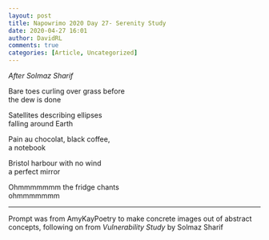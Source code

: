```yaml
---  
layout: post  
title: Napowrimo 2020 Day 27- Serenity Study  
date: 2020-04-27 16:01  
author: DavidRL  
comments: true  
categories: [Article, Uncategorized]  
---  
```

<em>After Solmaz Sharif</em>  
  
Bare toes curling over grass before  
the dew is done  
  
Satellites describing ellipses  
falling around Earth  
  
Pain au chocolat, black coffee,  
a notebook  
  
Bristol harbour with no wind  
a perfect mirror  
  
Ohmmmmmmm the fridge chants  
ohmmmmmmm  
  
***  
  
Prompt was from AmyKayPoetry to make concrete images out of abstract concepts, following on from <em>Vulnerability Study</em> by Solmaz Sharif  
  